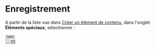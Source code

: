 # Enregistrement

A partir de la liste vue dans [Créer un élément de contenu](../creer-un-element-de-contenu.md), dans l'onglet **Éléments spéciaux**, sélectionner : 

![Ins&#xE9;rer des enregistrements](../../.gitbook/assets/image%20%2812%29.png)

